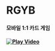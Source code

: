 # RGYB
#### 모바일 1:1 카드 게임
#### [![Play Video](https://youtu.be/zytNx__qd9o/0.jpg)](https://youtu.be/zytNx__qd9o)

